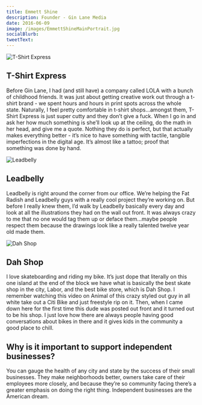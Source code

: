 ```yaml
---
title: Emmett Shine
description: Founder - Gin Lane Media
date: 2016-06-09
image: /images/EmmettShineMainPortrait.jpg
socialBlurb:
tweetText:
---
```


![T-Shirt Express](/fornewyork/images/TShirtExpressInterior.jpg)

## T-Shirt Express

Before Gin Lane, I had (and still have) a company called LOLA with a bunch of childhood friends. It was just about getting creative work out through a t-shirt brand - we spent hours and hours in print spots across the whole state. Naturally, I feel pretty comfortable in t-shirt shops...amongst them, T-Shirt Express is just super cutty and they don’t give a fuck. When I go in and ask her how much something is she’ll look up at the ceiling, do the math in her head, and give me a quote. Nothing they do is perfect, but that actually makes everything better - it’s nice to have something with tactile, tangible imperfections in the digital age. It’s almost like a tattoo; proof that something was done by hand.

![Leadbelly](/fornewyork/images/EmmettShineLeadbelly.jpg)

## Leadbelly

Leadbelly is right around the corner from our office. We’re helping the Fat Radish and Leadbelly guys with a really cool project they’re working on. But before I really knew them, I’d walk by Leadbelly basically every day and look at all the illustrations they had on the wall out front. It was always crazy to me that no one would tag them up or deface them...maybe people respect them because the drawings look like a really talented twelve year old made them.

![Dah Shop](/fornewyork/images/EmmettShineDahShop.jpg)
## Dah Shop

I love skateboarding and riding my bike. It’s just dope that literally on this one island at the end of the block we have what is basically the best skate shop in the city, Labor, and the best bike store, which is Dah Shop. I remember watching this video on Animal of this crazy styled out guy in all white take out a Citi Bike and just freestyle rip on it. Then, when I came down here for the first time this dude was posted out front and it turned out to be his shop. I just love how there are always people having good conversations about bikes in there and it gives kids in the community a good place to chill.

## Why is it important to support independent businesses?

You can gauge the health of any city and state by the success of their small businesses. They make neighborhoods better, owners take care of their employees more closely, and because they’re so community facing there’s a greater emphasis on doing the right thing. Independent businesses are the American dream.


